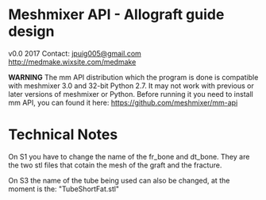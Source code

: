 # Meshmixer API - Allograft guide design
v0.0 2017 
Contact:    jpuig005@gmail.com    http://medmake.wixsite.com/medmake 

**WARNING** The mm API distribution which the program is done is compatible with meshmixer 3.0 and 32-bit Python 2.7.
It may not work with previous or later versions of meshmixer or Python. Before running it you need to install
mm API, you can found it here: https://github.com/meshmixer/mm-api

Technical Notes
===============

On S1 you have to change the name of the fr_bone and dt_bone. They are the two stl files that cotain the mesh of the graft and the fracture.

On S3 the name of the tube being used can also be changed, at the moment is the: "TubeShortFat.stl" 

